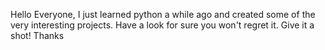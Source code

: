 Hello Everyone, I just learned python a while ago and created some of the very interesting projects. Have a look for sure you won't regret it. Give it a shot!
Thanks

